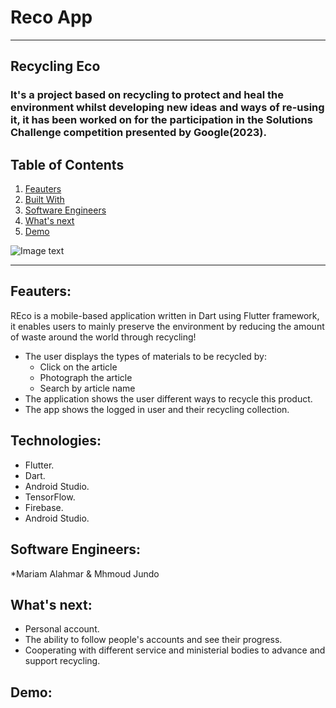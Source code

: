 # Reco App 
***
## Recycling Eco
### It's a project based on recycling to protect and heal the environment whilst developing new ideas and ways of re-using it, it has been worked on for the participation in the Solutions Challenge competition presented by Google(2023).

## Table of Contents
1. [Feauters](#Feauters)
2. [Built With](#Built-With)
3. [Software Engineers](#Software-Engineers)
4. [What's next](#Whats-next)
5. [Demo](#Demo)

![Image text](https://l.top4top.io/p_2647glwqa1.png)
***
<a name="Feauters"></a>

## Feauters:
REco is a mobile-based application written in Dart using Flutter framework, it enables users to mainly preserve the environment by reducing the amount of waste around the world through recycling!

- The user displays the types of materials to be recycled by:
  - Click on the article
  - Photograph the article
  - Search by article name
- The application shows the user different ways to recycle this product.
- The app shows the logged in user and their recycling collection.

## Technologies:
- Flutter.
- Dart.
- Android Studio.
- TensorFlow.
- Firebase.
- Android Studio.

## Software Engineers:
 *Mariam Alahmar & Mhmoud Jundo

## What's next:
- Personal account.
- The ability to follow people's accounts and see their progress.
- Cooperating with different service and ministerial bodies to advance and support recycling.

## Demo:

